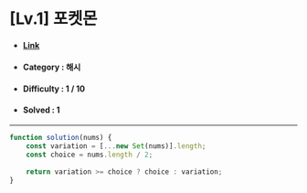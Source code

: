 # [Lv.1] 포켓몬  
* #### [Link](https://school.programmers.co.kr/learn/courses/30/lessons/1845)
* #### Category : 해시
* #### Difficulty : 1 / 10  
* #### Solved : 1

<hr />

```js
function solution(nums) {
    const variation = [...new Set(nums)].length;
    const choice = nums.length / 2;
    
    return variation >= choice ? choice : variation;
}
```